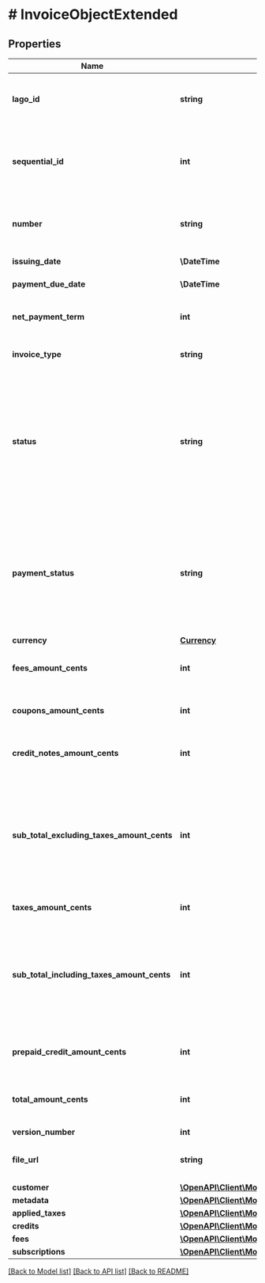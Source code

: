 # # InvoiceObjectExtended

## Properties

Name | Type | Description | Notes
------------ | ------------- | ------------- | -------------
**lago_id** | **string** | Unique identifier assigned to the fee within the Lago application. This ID is exclusively created by Lago and serves as a unique identifier for the fee’s record within the Lago system. |
**sequential_id** | **int** | This ID helps in uniquely identifying and organizing the invoices associated with a specific customer. It provides a sequential numbering system specific to the customer, allowing for easy tracking and management of invoices within the customer&#39;s context. |
**number** | **string** | The unique number assigned to the invoice. This number serves as a distinct identifier for the invoice and helps in differentiating it from other invoices in the system. |
**issuing_date** | **\DateTime** | The date when the invoice was issued. It is provided in the ISO 8601 date format. |
**payment_due_date** | **\DateTime** | The payment due date for the invoice, specified in the ISO 8601 date format. | [optional]
**net_payment_term** | **int** | The net payment term, expressed in days, specifies the duration within which a customer is expected to remit payment after the invoice is finalized. | [optional]
**invoice_type** | **string** | The type of invoice issued. Possible values are &#x60;subscription&#x60;, &#x60;one-off&#x60; or &#x60;credit&#x60;. |
**status** | **string** | The status of the invoice. It indicates the current state of the invoice and can have two possible values: - &#x60;draft&#x60;: the invoice is in the draft state, waiting for the end of the grace period to be finalized. During this period, events can still be ingested and added to the invoice. - &#x60;finalized&#x60;: the invoice has been issued and finalized. In this state, events cannot be ingested or added to the invoice anymore. - &#x60;voided&#x60;: the invoice has been issued and subsequently voided. In this state, events cannot be ingested or added to the invoice anymore. |
**payment_status** | **string** | The status of the payment associated with the invoice. It can have one of the following values: - &#x60;pending&#x60;: the payment is pending, waiting for payment processing in Stripe or when the invoice is emitted but users have not updated the payment status through the endpoint. - &#x60;succeeded&#x60;: the payment of the invoice has been successfully processed. - &#x60;failed&#x60;: the payment of the invoice has failed or encountered an error during processing. |
**currency** | [**Currency**](Currency.md) |  |
**fees_amount_cents** | **int** | The total sum of fees amount in cents. It calculates the cumulative amount of all the fees associated with the invoice, providing a consolidated value. |
**coupons_amount_cents** | **int** | The total sum of all coupons discounted on the invoice. It calculates the cumulative discount amount applied by coupons, expressed in cents. |
**credit_notes_amount_cents** | **int** | The total sum of all credit notes discounted on the invoice. It calculates the cumulative discount amount applied by credit notes, expressed in cents. |
**sub_total_excluding_taxes_amount_cents** | **int** | Subtotal amount, excluding taxes, expressed in cents. This field depends on the version number. Here are the definitions based on the version: - Version 1: is equal to the sum of &#x60;fees_amount_cents&#x60;, minus &#x60;coupons_amount_cents&#x60;, and minus &#x60;prepaid_credit_amount_cents&#x60;. - Version 2: is equal to the &#x60;fees_amount_cents&#x60;. - Version 3: is equal to the &#x60;fees_amount_cents&#x60;, minus &#x60;coupons_amount_cents&#x60; |
**taxes_amount_cents** | **int** | The sum of tax amount associated with the invoice, expressed in cents. |
**sub_total_including_taxes_amount_cents** | **int** | Subtotal amount, including taxes, expressed in cents. This field depends on the version number. Here are the definitions based on the version: - Version 1: is equal to the &#x60;total_amount_cents&#x60;. - Version 2: is equal to the sum of &#x60;fees_amount_cents&#x60; and &#x60;taxes_amount_cents&#x60;. - Version 3: is equal to the sum &#x60;sub_total_excluding_taxes_amount_cents&#x60; and &#x60;taxes_amount_cents&#x60; |
**prepaid_credit_amount_cents** | **int** | The total sum of all prepaid credits discounted on the invoice. It calculates the cumulative discount amount applied by prepaid credits, expressed in cents. |
**total_amount_cents** | **int** | The sum of the amount and taxes amount on the invoice, expressed in cents. It calculates the total financial value of the invoice, including both the original amount and any applicable taxes. |
**version_number** | **int** |  |
**file_url** | **string** | Contains the URL that provides direct access to the invoice PDF file. You can use this URL to download or view the PDF document of the invoice | [optional]
**customer** | [**\OpenAPI\Client\Model\InvoiceObjectCustomer**](InvoiceObjectCustomer.md) |  | [optional]
**metadata** | [**\OpenAPI\Client\Model\InvoiceMetadataObject[]**](InvoiceMetadataObject.md) |  | [optional]
**applied_taxes** | [**\OpenAPI\Client\Model\InvoiceAppliedTaxObject[]**](InvoiceAppliedTaxObject.md) |  | [optional]
**credits** | [**\OpenAPI\Client\Model\CreditObject[]**](CreditObject.md) |  | [optional]
**fees** | [**\OpenAPI\Client\Model\FeeObject[]**](FeeObject.md) |  | [optional]
**subscriptions** | [**\OpenAPI\Client\Model\SubscriptionObject[]**](SubscriptionObject.md) |  | [optional]

[[Back to Model list]](../../README.md#models) [[Back to API list]](../../README.md#endpoints) [[Back to README]](../../README.md)
